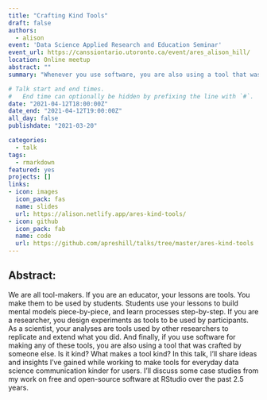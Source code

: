 ```yaml
---
title: "Crafting Kind Tools"
draft: false
authors: 
  - alison
event: 'Data Science Applied Research and Education Seminar'
event_url: https://canssiontario.utoronto.ca/event/ares_alison_hill/
location: Online meetup
abstract: ""
summary: "Whenever you use software, you are also using a tool that was crafted by someone else. Is it kind? Does it matter? What makes a tool kind?"

# Talk start and end times.
#   End time can optionally be hidden by prefixing the line with `#`.
date: "2021-04-12T18:00:00Z"
date_end: "2021-04-12T19:00:00Z"
all_day: false
publishdate: "2021-03-20"

categories:
  - talk
tags:
  - rmarkdown
featured: yes
projects: []
links:
- icon: images
  icon_pack: fas
  name: slides
  url: https://alison.netlify.app/ares-kind-tools/
- icon: github
  icon_pack: fab
  name: code
  url: https://github.com/apreshill/talks/tree/master/ares-kind-tools
---
```


## Abstract:

We are all tool-makers. If you are an educator, your lessons are tools. You make them to be used by students. Students use your lessons to build mental models piece-by-piece, and learn processes step-by-step. If you are a researcher, you design experiments as tools to be used by participants. As a scientist, your analyses are tools used by other researchers to replicate and extend what you did. And finally, if you use software for making any of these tools, you are also using a tool that was crafted by someone else. Is it kind? What makes a tool kind? In this talk, I’ll share ideas and insights I’ve gained while working to make tools for everyday data science communication kinder for users. I’ll discuss some case studies from my work on free and open-source software at RStudio over the past 2.5 years.
